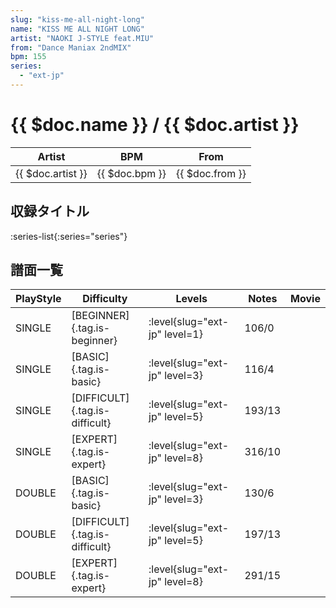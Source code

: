 ```yaml
---
slug: "kiss-me-all-night-long"
name: "KISS ME ALL NIGHT LONG"
artist: "NAOKI J-STYLE feat.MIU"
from: "Dance Maniax 2ndMIX"
bpm: 155
series:
  - "ext-jp"
---
```


# {{ $doc.name }} / {{ $doc.artist }}

|Artist|BPM|From|
|------|---|----|
|{{ $doc.artist }}|{{ $doc.bpm }}|{{ $doc.from }}|

## 収録タイトル

:series-list{:series="series"}

## 譜面一覧

|PlayStyle|Difficulty|Levels|Notes|Movie|
|---------|----------|------|-----|-----|
|SINGLE|[BEGINNER]{.tag.is-beginner}|:level{slug="ext-jp" level=1}|106/0||
|SINGLE|[BASIC]{.tag.is-basic}|:level{slug="ext-jp" level=3}|116/4||
|SINGLE|[DIFFICULT]{.tag.is-difficult}|:level{slug="ext-jp" level=5}|193/13||
|SINGLE|[EXPERT]{.tag.is-expert}|:level{slug="ext-jp" level=8}|316/10||
|DOUBLE|[BASIC]{.tag.is-basic}|:level{slug="ext-jp" level=3}|130/6||
|DOUBLE|[DIFFICULT]{.tag.is-difficult}|:level{slug="ext-jp" level=5}|197/13||
|DOUBLE|[EXPERT]{.tag.is-expert}|:level{slug="ext-jp" level=8}|291/15||
